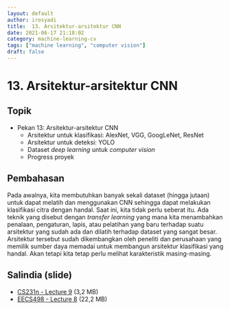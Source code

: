 ```yaml
---
layout: default
author: irosyadi
title:  13. Arsitektur-arsitektur CNN
date: 2021-06-17 21:18:02
category: machine-learning-cv
tags: ["machine learning", "computer vision"]
draft: false
---
```


# 13. Arsitektur-arsitektur CNN

## Topik
- Pekan 13: Arsitektur-arsitektur CNN
    - Arsitektur untuk klasifikasi: AlexNet, VGG, GoogLeNet, ResNet
    - Arsitektur untuk deteksi: YOLO
    - Dataset *deep learning* untuk *computer vision*
    - Progress proyek

## Pembahasan
Pada awalnya, kita membutuhkan banyak sekali dataset (hingga jutaan) untuk dapat melatih dan menggunakan CNN sehingga dapat melakukan klasifikasi citra dengan handal. Saat ini, kita tidak perlu seberat itu. Ada teknik yang disebut dengan *transfer learning* yang mana kita menambahkan penalaan, pengaturan, lapis, atau pelatihan yang baru terhadap suatu arsitektur yang sudah ada dan dilatih terhadap dataset yang sangat besar. Arsitektur tersebut sudah dikembangkan oleh peneliti dan perusahaan yang memilik sumber daya memadai untuk membangun arsitektur klasifikasi yang handal. Akan tetapi kita tetap perlu melihat karakteristik masing-masing.

## Salindia (slide)
- [CS231n - Lecture 9](http://cs231n.stanford.edu/slides/2021/lecture_9.pdf) (3,2 MB)
- [EECS498 - Lecture 8](https://web.eecs.umich.edu/~justincj/slides/eecs498/FA2020/598_FA2020_lecture08.pdf) (22,2 MB)